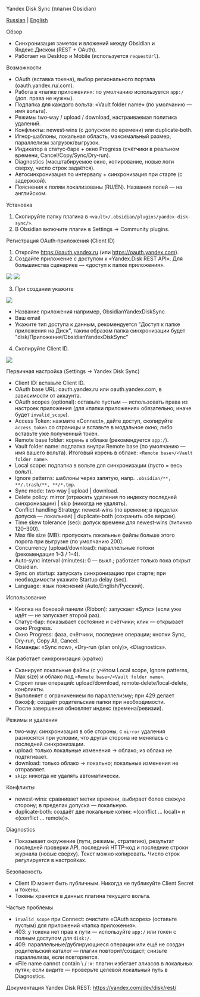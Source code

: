 Yandex Disk Sync (плагин Obsidian)

[Russian](Documentation/README_ru.md) | [English](./README.md)

Обзор
- Синхронизация заметок и вложений между Obsidian и Яндекс.Диском (REST + OAuth).
- Работает на Desktop и Mobile (используется `requestUrl`).

Возможности
- OAuth (вставка токена), выбор регионального портала (oauth.yandex.ru/.com).
- Работа в «папке приложения»: по умолчанию используется `app:/` (доп. права не нужны).
- Подпапка для каждого вольта: «Vault folder name» (по умолчанию — имя вольта).
- Режимы two‑way / upload / download, настраиваемая политика удалений.
- Конфликты: newest‑wins (с допуском по времени) или duplicate‑both.
- Игнор‑шаблоны, локальная область, максимальный размер, параллелизм загрузок/выгрузок.
- Индикатор в статус‑баре + окно Progress (счётчики в реальном времени, Cancel/Copy/Sync/Dry‑run).
- Diagnostics (масштабируемое окно, копирование, новые логи сверху, число строк задаётся).
- Автосинхронизация по интервалу + синхронизация при старте (с задержкой).
- Пояснения к полям локализованы (RU/EN). Названия полей — на английском.

Установка
1) Скопируйте папку плагина в `<vault>/.obsidian/plugins/yandex-disk-sync/>`.
2) В Obsidian включите плагин в Settings → Community plugins.

Регистрация OAuth‑приложения (Client ID)
1) Откройте https://oauth.yandex.ru (или https://oauth.yandex.com).
2) Создайте приложение с доступом к «Yandex.Disk REST API». Для большинства сценариев — «доступ к папке приложения».

![](image_0.png)
![](image_1.png)

3) При создании укажите

![](image_2.png)

- Название приложения например, ObsidianYandexDiskSync
- Ваш email
- Укажите тип доступа к данным, рекомендуется "Доступ к папке приложения на Диск", таким образом папка синхронизации будет "disk/Приложения/ObsidianYandexDiskSync"

4) Скопируйте Client ID.

![](image_3.png)

Первичная настройка (Settings → Yandex Disk Sync)
- Client ID: вставьте Client ID.
- OAuth base URL: oauth.yandex.ru или oauth.yandex.com, в зависимости от аккаунта.
- OAuth scopes (optional): оставьте пустым — использовать права из настроек приложения (для «папки приложения» обязательно; иначе будет `invalid_scope`).
- Access Token: нажмите «Connect», дайте доступ, скопируйте `access_token` со страницы и вставьте в модальное окно; либо вставьте уже полученный токен.
- Remote base folder: корень в облаке (рекомендуется `app:/`).
- Vault folder name: подпапка внутри Remote base (по умолчанию — имя вашего вольта). Итоговый корень в облаке: `<Remote base>/<Vault folder name>`.
- Local scope: подпапка в вольте для синхронизации (пусто = весь вольт).
- Ignore patterns: шаблоны через запятую, напр. `.obsidian/**, **/.trash/**, **/*.tmp`.
- Sync mode: two‑way | upload | download.
- Delete policy: mirror (отражать удаления по индексу последней синхронизации) | skip (никогда не удалять).
- Conflict handling Strategy: newest‑wins (по времени; в пределах допуска — локальная) | duplicate‑both (сохранить обе версии).
- Time skew tolerance (sec): допуск времени для newest‑wins (типично 120–300).
- Max file size (MB): пропускать локальные файлы больше этого порога при выгрузке (по умолчанию 200).
- Concurrency (upload/download): параллельные потоки (рекомендация 1–3 / 1–4).
- Auto‑sync interval (minutes): 0 — выкл.; работает только пока открыт Obsidian.
- Sync on startup: запускать синхронизацию при старте; при необходимости укажите Startup delay (sec).
- Language: язык пояснений (Auto/English/Русский).

Использование
- Кнопка на боковой панели (Ribbon): запускает «Sync» (если уже идёт — не запускает второй раз).
- Статус‑бар: показывает состояние и счётчики; клик — открывает окно Progress.
- Окно Progress: фаза, счётчики, последние операции; кнопки Sync, Dry‑run, Copy All, Cancel.
- Команды: «Sync now», «Dry‑run (plan only)», «Diagnostics».

Как работает синхронизация (кратко)
- Сканирует локальные файлы (с учётом Local scope, Ignore patterns, Max size) и облако под `<Remote base>/<Vault folder name>`.
- Строит план операций: upload/download, remote‑delete/local‑delete, конфликты.
- Выполняет с ограничением по параллелизму; при 429 делает бэкофф; создаёт родительские папки при необходимости.
- После завершения обновляет индекс (времена/ревизии).

Режимы и удаления
- two‑way: синхронизация в обе стороны; с `mirror` удаления разносятся при условии, что другая сторона не менялась с последней синхронизации.
- upload: только локальные изменения → облако; из облака не подтягивает.
- download: только облако → локально; локальные изменения не отправляет.
- `skip`: никогда не удалять автоматически.

Конфликты
- newest‑wins: сравнивает метки времени, выбирает более свежую сторону; в пределах допуска — локальную.
- duplicate‑both: создаёт две локальные копии: «(conflict … local)» и «(conflict … remote)».

Diagnostics
- Показывает окружение (пути, режимы, стратегию), результат последней проверки API, последний HTTP‑код и последние строки журнала (новые сверху). Текст можно копировать. Число строк регулируется в настройках.

Безопасность
- Client ID может быть публичным. Никогда не публикуйте Client Secret и токены.
- Токены хранятся в данных плагина текущего вольта.

Частые проблемы
- `invalid_scope` при Connect: очистите «OAuth scopes» (оставьте пустым) для приложений «папка приложения».
- 403: у токена нет прав к пути — используйте `app:/` или токен с полным доступом для `disk:/`.
- 409: параллельные/дублирующиеся операции или ещё не создан родительский каталог — плагин повторит/создаст; снизьте параллелизм, если повторяется.
- «File name cannot contain \\ / :»: плагин избегает алиасов в локальных путях; если видите — проверьте целевой локальный путь в Diagnostics.

Документация Yandex Disk REST: https://yandex.com/dev/disk/rest/


